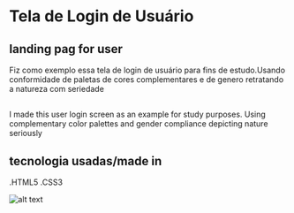# Tela de Login de Usuário

## landing pag for user

Fiz como exemplo essa tela de login de usuário para fins de estudo.Usando conformidade de paletas de cores complementares e de genero retratando a natureza com seriedade
## 

I made this user login screen as an example for study purposes. Using complementary color palettes and gender compliance depicting nature seriously

## tecnologia usadas/made in
.HTML5
.CSS3

![alt text](https://i.imgur.com/21SFU3x.png)
